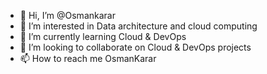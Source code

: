 - 👋 Hi, I’m @Osmankarar
- 👀 I’m interested in Data architecture and cloud computing
- 🌱 I’m currently learning Cloud & DevOps
- 💞️ I’m looking to collaborate on Cloud & DevOps projects
- 📫 How to reach me OsmanKarar

<!---
Osmankarar/Osmankarar is a ✨ special ✨ repository because its `README.md` (this file) appears on your GitHub profile.
You can click the Preview link to take a look at your changes.
--->
